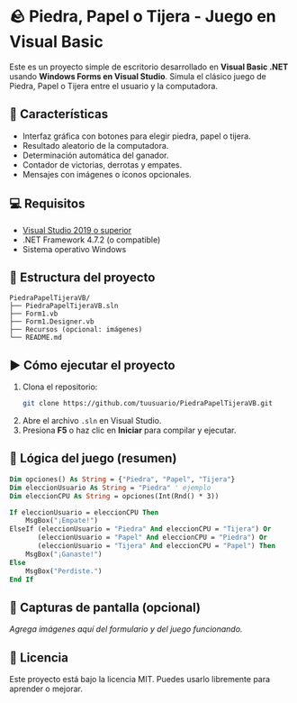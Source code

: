 # 🪨 Piedra, Papel o Tijera - Juego en Visual Basic

Este es un proyecto simple de escritorio desarrollado en **Visual Basic .NET** usando **Windows Forms en Visual Studio**. Simula el clásico juego de Piedra, Papel o Tijera entre el usuario y la computadora.

## 🧩 Características

- Interfaz gráfica con botones para elegir piedra, papel o tijera.
- Resultado aleatorio de la computadora.
- Determinación automática del ganador.
- Contador de victorias, derrotas y empates.
- Mensajes con imágenes o íconos opcionales.

## 💻 Requisitos

- [Visual Studio 2019 o superior](https://visualstudio.microsoft.com/)
- .NET Framework 4.7.2 (o compatible)
- Sistema operativo Windows

## 📁 Estructura del proyecto

```
PiedraPapelTijeraVB/
├── PiedraPapelTijeraVB.sln
├── Form1.vb
├── Form1.Designer.vb
├── Recursos (opcional: imágenes)
└── README.md
```

## ▶️ Cómo ejecutar el proyecto

1. Clona el repositorio:
   ```bash
   git clone https://github.com/tuusuario/PiedraPapelTijeraVB.git
   ```
2. Abre el archivo `.sln` en Visual Studio.
3. Presiona **F5** o haz clic en **Iniciar** para compilar y ejecutar.

## 🧠 Lógica del juego (resumen)

```vb
Dim opciones() As String = {"Piedra", "Papel", "Tijera"}
Dim eleccionUsuario As String = "Piedra" ' ejemplo
Dim eleccionCPU As String = opciones(Int(Rnd() * 3))

If eleccionUsuario = eleccionCPU Then
    MsgBox("¡Empate!")
ElseIf (eleccionUsuario = "Piedra" And eleccionCPU = "Tijera") Or
       (eleccionUsuario = "Papel" And eleccionCPU = "Piedra") Or
       (eleccionUsuario = "Tijera" And eleccionCPU = "Papel") Then
    MsgBox("¡Ganaste!")
Else
    MsgBox("Perdiste.")
End If
```

## 📸 Capturas de pantalla (opcional)

_Agrega imágenes aquí del formulario y del juego funcionando._

## 📄 Licencia

Este proyecto está bajo la licencia MIT. Puedes usarlo libremente para aprender o mejorar.

